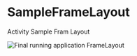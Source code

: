 # SampleFrameLayout
Activity Sample Fram Layout


![Final running application FrameLayout](https://user-images.githubusercontent.com/62986167/155330881-1e0cdda5-50aa-459f-8c0a-533ac5c812d3.png)

